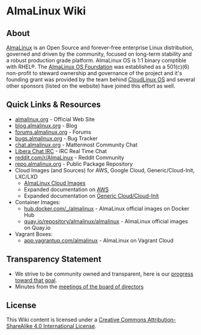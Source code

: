# AlmaLinux Wiki


## About

[AlmaLinux](https://almalinux.org/) is an Open Source and forever-free enterprise Linux distribution, governed and driven by the community, focused on long-term stability and a robust production grade platform. AlmaLinux OS is 1:1 binary comptible with RHEL®.  The [AlmaLinux OS Foundation](/foundation) was established as a 501(c)(6) non-profit to steward ownership and governance of the project and it's founding grant was provided by the team behind [CloudLinux OS](https://www.cloudlinux.com/all-products/product-overview/cloudlinuxos) and several other sponsors (listed on the website) have joined this effort as well.


## Quick Links & Resources
* [almalinux.org](https://almalinux.org/) - Official Web Site
* [blog.almalinux.org](https://blog.almalinux.org) - Blog
* [forums.almalinux.org](https://forums.almalinux.org) - Forums
* [bugs.almalinux.org](https://bugs.almalinux.org) - Bug Tracker
* [chat.almalinux.org](https://chat.almalinux.org) - Mattermost Community Chat
* [Libera Chat IRC](https://web.libera.chat/#almalinux) - IRC Real Time Chat
* [reddit.com/r/AlmaLinux](https://www.reddit.com/r/AlmaLinux/) - Reddit Community
* [repo.almalinux.org](https://repo.almalinux.org/) - Public Package Repository
* Cloud Images (and Sources) for AWS, Google Cloud, Generic/Cloud-Init, LXC/LXD
  * [AlmaLinux Cloud Images](https://github.com/AlmaLinux/cloud-images)
  * Expanded documentation on [AWS](cloud/aws)
  * Expanded documentation on [Generic Cloud/Cloud-Init](cloud/generic-cloud) 
* Container Images:
  * [hub.docker.com/_/almalinux](https://hub.docker.com/_/almalinux) - AlmaLinux official images on Docker Hub
  * [quay.io/repository/almalinux/almalinux](https://quay.io/repository/almalinux/almalinux) - AlmaLinux official images on Quay.io
* Vagrant Boxes: 
  * [app.vagrantup.com/almalinux](https://app.vagrantup.com/almalinux) - AlmaLinux on Vagrant Cloud

## Transparency Statement
* We strive to be community owned and transparent, here is our [progress toward that goal](Transparency.md).
* Minutes from the [meetings of the board of directors](minutes/BoardMinutes.md)

## License

This Wiki content is licensed under a [Creative Commons Attribution-ShareAlike
4.0 International License](https://creativecommons.org/licenses/by-sa/4.0/).
